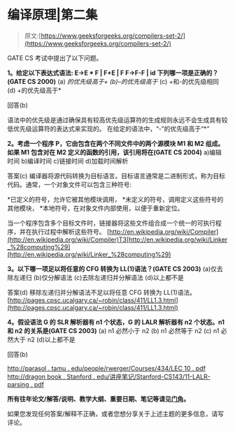 # 编译原理|第二集

> 原文:[https://www.geeksforgeeks.org/compilers-set-2/](https://www.geeksforgeeks.org/compilers-set-2/)

GATE CS 考试中提出了以下问题。

**1。给定以下表达式语法:
E->E * F | F+E | F
F->F-F | id
下列哪一项是正确的？(GATE CS 2000)** (a) *的优先级高于+
(b)–的优先级高于*
(c) +和-的优先级相同
(d) +的优先级高于*

回答(b)

语法中的优先级是通过确保具有较高优先级运算符的生成规则永远不会生成具有较低优先级运算符的表达式来实现的。
在给定的语法中，“-”的优先级高于“*”

 **2。考虑一个程序 P，它由包含在两个不同文件中的两个源模块 M1 和 M2 组成。如果 M1 包含对在 M2 定义的函数的引用，该引用将在(GATE CS 2004)**
a)编辑时间
b)编译时间
c)链接时间
d)加载时间解析

答案(c)
编译器将源代码转换为目标语言。目标语言通常是二进制形式，称为目标代码。通常，一个对象文件可以包含三种符号:

*已定义的符号，允许它被其他模块调用，
*未定义的符号，调用定义这些符号的其他模块，
*本地符号，在对象文件内部使用，以便于重新定位。

当一个程序包含多个目标文件时，链接器将这些文件组合成一个统一的可执行程序，并在执行过程中解析这些符号。
[http://en.wikipedia.org/wiki/Compiler](http://en.wikipedia.org/wiki/Compiler)T3[http://en.wikipedia.org/wiki/Linker_%28computing%29](http://en.wikipedia.org/wiki/Linker_%28computing%29)

 **3。以下哪一项足以将任意的 CFG 转换为 LL(1)语法？(GATE CS 2003)**
(a)仅去除左递归
(b)仅分解语法
(c)去除左递归并分解语法
(d)以上都不是

答案(d)
移除左递归并分解语法不足以将任意 CFG 转换为 LL(1)语法。
[http://pages.cpsc.ucalgary.ca/~robin/class/411/LL1.3.html](http://pages.cpsc.ucalgary.ca/~robin/class/411/LL1.3.html)

**4。假设语法 G 的 SLR 解析器有 n1 个状态，G 的 LALR 解析器有 n2 个状态。n1 和 n2 的关系是(GATE CS 2003)**
(a) n1 必然小于 n2
(b) n1 必然等于 n2
(c) n1 必然大于 n2
(d)以上都不是

回答(b)

[http://parasol . tamu . edu/people/rwerger/Courses/434/LEC 10 . pdf](http://parasol.tamu.edu/people/rwerger/Courses/434/lec10.pdf)
[http://dragon book . Stanford . edu/讲座笔记/Stanford-CS143/11-LALR-parsing . pdf](http://dragonbook.stanford.edu/lecture-notes/Stanford-CS143/11-LALR-Parsing.pdf)

**所有往年论文/解答/说明、教学大纲、重要日期、笔记等请见[门角](http://geeksquiz.com/gate-corner-2/)。**

如果您发现任何答案/解释不正确，或者您想分享关于上述主题的更多信息，请写评论。